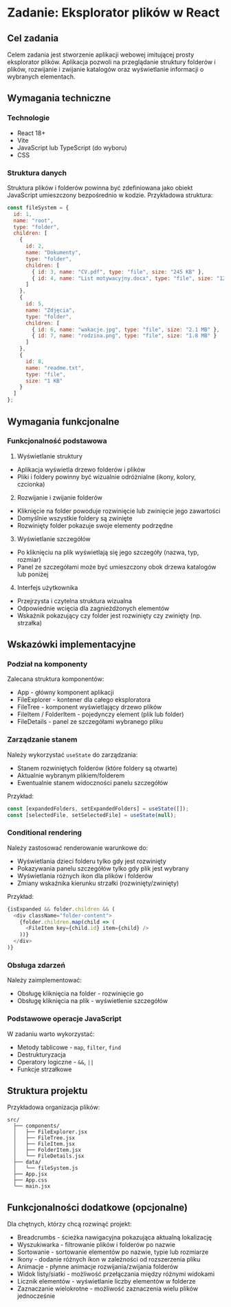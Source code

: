 # Zadanie: Eksplorator plików w React

## Cel zadania

Celem zadania jest stworzenie aplikacji webowej imitującej prosty eksplorator plików. Aplikacja pozwoli na przeglądanie struktury folderów i plików, rozwijanie i zwijanie katalogów oraz wyświetlanie informacji o wybranych elementach.

## Wymagania techniczne

### Technologie
- React 18+
- Vite
- JavaScript lub TypeScript (do wyboru)
- CSS

### Struktura danych

Struktura plików i folderów powinna być zdefiniowana jako obiekt JavaScript umieszczony bezpośrednio w kodzie. Przykładowa struktura:

```JavaScript
const fileSystem = {
  id: 1,
  name: "root",
  type: "folder",
  children: [
    {
      id: 2,
      name: "Dokumenty",
      type: "folder",
      children: [
        { id: 3, name: "CV.pdf", type: "file", size: "245 KB" },
        { id: 4, name: "List motywacyjny.docx", type: "file", size: "128 KB" }
      ]
    },
    {
      id: 5,
      name: "Zdjęcia",
      type: "folder",
      children: [
        { id: 6, name: "wakacje.jpg", type: "file", size: "2.1 MB" },
        { id: 7, name: "rodzina.png", type: "file", size: "1.8 MB" }
      ]
    },
    {
      id: 8,
      name: "readme.txt",
      type: "file",
      size: "1 KB"
    }
  ]
};
```

## Wymagania funkcjonalne
### Funkcjonalność podstawowa
1. Wyświetlanie struktury

- Aplikacja wyświetla drzewo folderów i plików
- Pliki i foldery powinny być wizualnie odróżnialne (ikony, kolory, czcionka)

2. Rozwijanie i zwijanie folderów

- Kliknięcie na folder powoduje rozwinięcie lub zwinięcie jego zawartości
- Domyślnie wszystkie foldery są zwinięte
- Rozwinięty folder pokazuje swoje elementy podrzędne

3. Wyświetlanie szczegółów

- Po kliknięciu na plik wyświetlają się jego szczegóły (nazwa, typ, rozmiar)
- Panel ze szczegółami może być umieszczony obok drzewa katalogów lub poniżej

4. Interfejs użytkownika

- Przejrzysta i czytelna struktura wizualna
- Odpowiednie wcięcia dla zagnieżdżonych elementów
- Wskaźnik pokazujący czy folder jest rozwinięty czy zwinięty (np. strzałka)

## Wskazówki implementacyjne

### Podział na komponenty
Zalecana struktura komponentów:

- App - główny komponent aplikacji
- FileExplorer - kontener dla całego eksploratora
- FileTree - komponent wyświetlający drzewo plików
- FileItem / FolderItem - pojedynczy element (plik lub folder)
- FileDetails - panel ze szczegółami wybranego pliku

### Zarządzanie stanem
Należy wykorzystać `useState` do zarządzania:

- Stanem rozwiniętych folderów (które foldery są otwarte)
- Aktualnie wybranym plikiem/folderem
- Ewentualnie stanem widoczności panelu szczegółów

Przykład:

```JavaScript
const [expandedFolders, setExpandedFolders] = useState([]);
const [selectedFile, setSelectedFile] = useState(null);
```

### Conditional rendering
Należy zastosować renderowanie warunkowe do:

- Wyświetlania dzieci folderu tylko gdy jest rozwinięty
- Pokazywania panelu szczegółów tylko gdy plik jest wybrany
- Wyświetlania różnych ikon dla plików i folderów
- Zmiany wskaźnika kierunku strzałki (rozwinięty/zwinięty)

Przykład:

```JavaScript
{isExpanded && folder.children && (
  <div className="folder-content">
    {folder.children.map(child => (
      <FileItem key={child.id} item={child} />
    ))}
  </div>
)}
```

### Obsługa zdarzeń
Należy zaimplementować:

- Obsługę kliknięcia na folder - rozwinięcie go
- Obsługę kliknięcia na plik - wyświetlenie szczegółów

### Podstawowe operacje JavaScript

W zadaniu warto wykorzystać:

- Metody tablicowe - `map`, `filter`, `find`
- Destrukturyzacja
- Operatory logiczne - `&&`, `||`
- Funkcje strzałkowe

## Struktura projektu

Przykładowa organizacja plików:

```text
src/
  ├── components/
  │   ├── FileExplorer.jsx
  │   ├── FileTree.jsx
  │   ├── FileItem.jsx
  │   ├── FolderItem.jsx
  │   └── FileDetails.jsx
  ├── data/
  │   └── fileSystem.js
  ├── App.jsx
  ├── App.css
  └── main.jsx
  ```

## Funkcjonalności dodatkowe (opcjonalne)

Dla chętnych, którzy chcą rozwinąć projekt:

- Breadcrumbs - ścieżka nawigacyjna pokazująca aktualną lokalizację
- Wyszukiwarka - filtrowanie plików i folderów po nazwie
- Sortowanie - sortowanie elementów po nazwie, typie lub rozmiarze
- Ikony - dodanie różnych ikon w zależności od rozszerzenia pliku
- Animacje - płynne animacje rozwijania/zwijania folderów
- Widok listy/siatki - możliwość przełączania między różnymi widokami
- Licznik elementów - wyświetlanie liczby elementów w folderze
- Zaznaczanie wielokrotne - możliwość zaznaczenia wielu plików jednocześnie